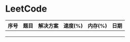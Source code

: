 # LeetCode
| 序号 | 题目 | 解决方案 | 速度(%) | 内存(%) | 日期 |
| ---- | ---- | -------- | ------- | ------- | ---- |
|      |      |          |         |         |      |
|      |      |          |         |         |      |
|      |      |          |         |         |      |


